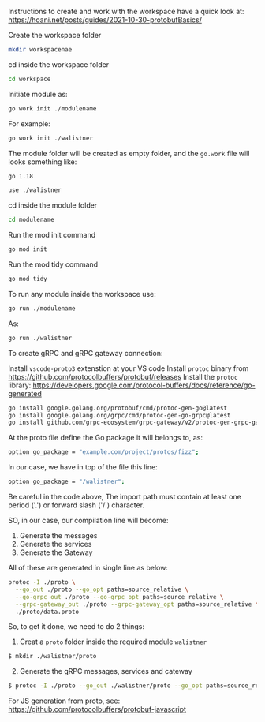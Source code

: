 
Instructions to create and work with the workspace
have a quick look at: https://hoani.net/posts/guides/2021-10-30-protobufBasics/

Create the workspace folder
```bash
mkdir workspacenae
```

cd inside the workspace folder
```bash
cd workspace
```

Initiate module as:
```bash
go work init ./modulename
```

For example:
```bash
go work init ./walistner
```

The module folder will be created as empty folder, and the `go.work` file will looks something like:
```bash
go 1.18

use ./walistner
```

cd inside the module folder
```bash
cd modulename
```

Run the mod init command
```bash
go mod init
```

Run the mod tidy command
```bash
go mod tidy
```

To run any module inside the workspace use:
```bash
go run ./modulename
```

As:
```bash
go run ./walistner
```

To create gRPC and gRPC gateway connection:

Install `vscode-proto3` extenstion at your VS code
Install `protoc` binary from https://github.com/protocolbuffers/protobuf/releases
Install the `protoc` library:
https://developers.google.com/protocol-buffers/docs/reference/go-generated
```bash
go install google.golang.org/protobuf/cmd/protoc-gen-go@latest
go install google.golang.org/grpc/cmd/protoc-gen-go-grpc@latest
go install github.com/grpc-ecosystem/grpc-gateway/v2/protoc-gen-grpc-gateway@latest
```

At the proto file define the Go package it will belongs to, as:
```bash
option go_package = "example.com/project/protos/fizz";
```

In our case, we have in top of the file this line:
```bash
option go_package = "/walistner";
```

Be careful in the code above, The import path must contain at least one period ('.') or forward slash ('/') character.

SO, in our case, our compilation line will become:
1. Generate the messages
2. Generate the services
3. Generate the Gateway

All of these are generated in single line as below:
```bash
protoc -I ./proto \
  --go_out ./proto --go_opt paths=source_relative \
  --go-grpc_out ./proto --go-grpc_opt paths=source_relative \
  --grpc-gateway_out ./proto --grpc-gateway_opt paths=source_relative \
  ./proto/data.proto
```

So, to get it done, we need to do 2 things:
1. Creat a `proto` folder inside the required module `walistner`
```bash
$ mkdir ./walistner/proto 
```

2. Generate the gRPC messages, services and cateway
```bash
$ protoc -I ./proto --go_out ./walistner/proto --go_opt paths=source_relative --go-grpc_out ./walistner/proto --go-grpc_opt paths=source_relative --grpc-gateway_out ./walistner/proto --grpc-gateway_opt paths=source_relative ./proto/data.proto
```

For JS generation from proto, see: https://github.com/protocolbuffers/protobuf-javascript

